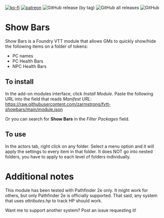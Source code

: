 [![ko-fi](https://img.shields.io/badge/-buy%20me%20a%20coffee-%23FF5E5B?style=plastic)](https://ko-fi.com/slate) [![patreon](https://img.shields.io/badge/-support%20me%20on%20patreon-%235C5C5C?style=plastic)](https://patreon.com/slatesfoundrystuff) ![GitHub release (by tag)](https://img.shields.io/github/downloads/zarmstrong/fvtt-showbars/ShowBars-0.1.2/total?style=plastic) ![GitHub all releases](https://img.shields.io/github/downloads/zarmstrong/fvtt-showbars/total?style=plastic) ![GitHub](https://img.shields.io/github/license/zarmstrong/fvtt-showbars?style=plastic)

# Show Bars

Show Bars is a Foundry VTT module that allows GMs to quickly show/hide the following items on a folder of tokens:
 - PC names
 - PC Health Bars
 - NPC Health Bars

 ## To install
 In the add-on modules interface, click *Install Module*.  Paste the following URL into the field that reads *Manifest URL*: https://raw.githubusercontent.com/zarmstrong/fvtt-showbars/main/module.json

 Or you can search for **Show Bars** in the *Filter Packages* field.

 ## To use
 In the actors tab, right click on any folder.  Select a menu option and it will apply the settings to every item in that folder. It does NOT go into nested folders, you have to apply to each level of folders individually. 

 # Additional notes

 This module has been tested with Pathfinder 2e only. It might work for others, but only Pathfinder 2e is officially supported.  That said, any system that uses *attributes.hp* to track HP should work.

 Want me to support another system?  Post an issue requesting it!